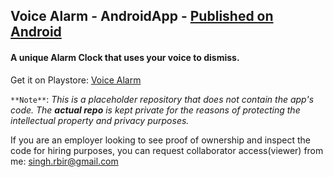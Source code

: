 ## Voice Alarm - AndroidApp - <a href="https://play.google.com/store/apps/details?id=my.app.rajanbirsingh.voicealarm">Published on Android</a> 
#### A unique Alarm Clock that uses your voice to dismiss.
Get it on Playstore: <a href="https://play.google.com/store/apps/details?id=my.app.rajanbirsingh.voicealarm"> Voice Alarm </a>

`**Note**`: *This is a placeholder repository that does not contain the app's code. The **actual repo** is kept private for the reasons of protecting the intellectual property and privacy purposes.*

If you are an employer looking to see proof of ownership and inspect the code for hiring purposes, you can request collaborator access(viewer) from me: <a href="mailto:singh.rbir@gmail.com">singh.rbir@gmail.com</a>




